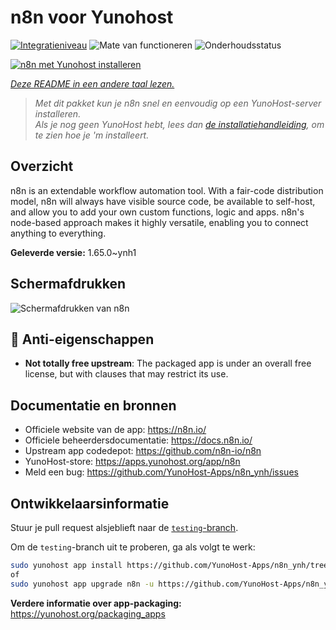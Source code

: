 <!--
NB: Deze README is automatisch gegenereerd door <https://github.com/YunoHost/apps/tree/master/tools/readme_generator>
Hij mag NIET handmatig aangepast worden.
-->

# n8n voor Yunohost

[![Integratieniveau](https://dash.yunohost.org/integration/n8n.svg)](https://ci-apps.yunohost.org/ci/apps/n8n/) ![Mate van functioneren](https://ci-apps.yunohost.org/ci/badges/n8n.status.svg) ![Onderhoudsstatus](https://ci-apps.yunohost.org/ci/badges/n8n.maintain.svg)

[![n8n met Yunohost installeren](https://install-app.yunohost.org/install-with-yunohost.svg)](https://install-app.yunohost.org/?app=n8n)

*[Deze README in een andere taal lezen.](./ALL_README.md)*

> *Met dit pakket kun je n8n snel en eenvoudig op een YunoHost-server installeren.*  
> *Als je nog geen YunoHost hebt, lees dan [de installatiehandleiding](https://yunohost.org/install), om te zien hoe je 'm installeert.*

## Overzicht

n8n is an extendable workflow automation tool. With a fair-code distribution model, n8n will always have visible source code, be available to self-host, and allow you to add your own custom functions, logic and apps. n8n's node-based approach makes it highly versatile, enabling you to connect anything to everything.

**Geleverde versie:** 1.65.0~ynh1

## Schermafdrukken

![Schermafdrukken van n8n](./doc/screenshots/n8n-screenshot.png)

## :red_circle: Anti-eigenschappen

- **Not totally free upstream**: The packaged app is under an overall free license, but with clauses that may restrict its use.

## Documentatie en bronnen

- Officiele website van de app: <https://n8n.io/>
- Officiele beheerdersdocumentatie: <https://docs.n8n.io/>
- Upstream app codedepot: <https://github.com/n8n-io/n8n>
- YunoHost-store: <https://apps.yunohost.org/app/n8n>
- Meld een bug: <https://github.com/YunoHost-Apps/n8n_ynh/issues>

## Ontwikkelaarsinformatie

Stuur je pull request alsjeblieft naar de [`testing`-branch](https://github.com/YunoHost-Apps/n8n_ynh/tree/testing).

Om de `testing`-branch uit te proberen, ga als volgt te werk:

```bash
sudo yunohost app install https://github.com/YunoHost-Apps/n8n_ynh/tree/testing --debug
of
sudo yunohost app upgrade n8n -u https://github.com/YunoHost-Apps/n8n_ynh/tree/testing --debug
```

**Verdere informatie over app-packaging:** <https://yunohost.org/packaging_apps>
